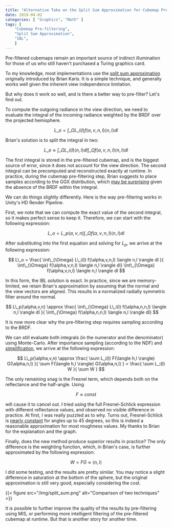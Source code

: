 ```yaml
---
title: "Alternative Take on the Split Sum Approximation for Cubemap Pre-filtering"
date: 2019-04-02
categories: [ "Graphics", "Math" ]
tags: [
	"Cubemap Pre-filtering",
	"Split Sum Approximation",
	"IBL",
	]
---
```


Pre-filtered cubemaps remain an important source of indirect illumination for those of us who still haven't purchased a Turing graphics card.

To my knowledge, most implementations use the [split sum approximation](https://cdn2.unrealengine.com/Resources/files/2013SiggraphPresentationsNotes-26915738.pdf) originally introduced by Brian Karis. It is a simple technique, and generally works well given the inherent view independence limitation.

But why does it work so well, and is there a better way to pre-filter? Let's find out.  <!--more-->

To compute the outgoing radiance in the view direction, we need to evaluate the integral of the incoming radiance weighted by the BRDF over the projected hemisphere.

$$ L\_o = \int\_{\Omega} L\_i(l) f(\alpha,v,n,l) \langle n,l \rangle dl $$

Brian's solution is to split the integral in two:

$$ L\_o \approx \int\_{\Omega} L\_i(l) \langle n,l \rangle dl \int\_{\Omega} f(\alpha,v,n,l) \langle n,l \rangle dl $$

The first integral is stored in the pre-filtered cubemap, and is the biggest source of error, since it does not account for the view direction. The second integral can be precomputed and reconstructed exactly at runtime.
In practice, during the cubemap pre-filtering step, Brian suggests to place samples according to the GGX distribution, which [may be surprising](https://seblagarde.files.wordpress.com/2015/07/course_notes_moving_frostbite_to_pbr_v32.pdf) given the absence of the BRDF within the integral.

We can do things slightly differently. Here is the way pre-filtering works in Unity's HD Render Pipeline.

First, we note that we can compute the exact value of the second integral, so it makes perfect sense to keep it. Therefore, we can start with the following expression:

$$ L\_o = L\_p(\alpha,v,n) \int\_{\Omega} f(\alpha,v,n,l) \langle n,l \rangle dl $$

After substituting into the first equation and solving for _L<sub>p</sub>_, we arrive at the following expression:

$$ L\_o = \frac{ \int\_{\Omega} L\_i(l) f(\alpha,v,n,l) \langle n,l \rangle dl }{ \int\_{\Omega} f(\alpha,v,n,l) \langle n,l \rangle dl} \int\_{\Omega} f(\alpha,v,n,l) \langle n,l \rangle dl $$

In this form, the IBL solution is exact. In practice, since we are memory-limited, we retain Brian's approximation by assuming that the normal and the view vectors are aligned. This results in a normalized radially symmetric filter around the normal.

$$ L\_p(\alpha,v,n) \approx \frac{ \int\_{\Omega} L\_i(l) f(\alpha,n,n,l) \langle n,l \rangle dl }{ \int\_{\Omega} f(\alpha,n,n,l) \langle n,l \rangle dl} $$

It is now more clear why the pre-filtering step requires sampling according to the BRDF.

We can still evaluate both integrals (in the numerator and the denominator) using Monte-Carlo. After importance sampling (according to the NDF) and [simplification](https://github.com/Unity-Technologies/ScriptableRenderPipeline/blob/680100c6b7f638fcd4d2c05e8e4ac32cf0d7338c/com.unity.render-pipelines.core/ShaderLibrary/ImageBasedLighting.hlsl#L531), we arrive at the following expression:

$$ L\_p(\alpha,v,n) \approx \frac{ \sum L_i(l) F(\langle h,l \rangle) G(\alpha,n,l) }{ \sum F(\langle h,l \rangle) G(\alpha,n,l) } = \frac{ \sum L_i(l) W }{ \sum W } $$

The only remaining snag is the Fresnel term, which depends both on the reflectance and the half-angle. Using

$$ F \approx const $$

will cause it to cancel out. I tried using the full Fresnel-Schlick expression with different reflectance values, and observed no visible difference in practice. At first, I was really puzzled as to why. Turns out, Fresnel-Schlick is [nearly constant](https://www.desmos.com/calculator/u5unsfrcbe) for angles up to 45 degrees, so this is indeed a reasonable approximation for most roughness values. My thanks to Brian for the explanation and the graph.

Finally, does the new method produce superior results in practice? The only difference is the weighting function, which, in Brian's case, is further approximated by the following expression:

$$ W = FG \approx \langle n,l \rangle $$

I did some testing, and the results are pretty similar. You may notice a slight difference in saturation at the bottom of the sphere, but the original approximation is still very good, especially considering the cost.

{{< figure src="/img/split_sum.png" alt="Comparison of two techniques" >}}

It is possible to further improve the quality of the results by pre-filtering using MIS, or performing more intelligent filtering of the pre-filtered cubemap at runtime. But that is another story for another time.
